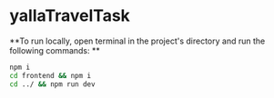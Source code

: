 # yallaTravelTask


**To run locally, open terminal in the project's directory and run the following commands:
**

```sh
npm i
cd frontend && npm i
cd ../ && npm run dev
```
